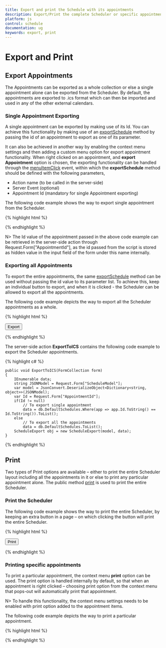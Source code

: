 ```yaml
---
title: Export and print the Schedule with its appointments	
description: Export/Print the complete Scheduler or specific appointment alone
platform: js
control: schedule
documentation: ug
keywords: export, print 
---
```

# Export and Print

## Export Appointments

The Appointments can be exported as a whole collection or else a single appointment alone can be exported from the Scheduler. By default, the appointments are exported to .ics format which can then be imported and used in any of the other external calendars.

### Single Appointment Exporting

A single appointment can be exported by making use of its Id. You can achieve this functionality by making use of an [exportSchedule](/js/api/ejschedule#methods:exportschedule) method by passing the id of an appointment to export as one of its parameter. 

It can also be achieved in another way by enabling the context menu settings and then adding a custom menu option for export appointment functionality. When right clicked on an appointment, and **export Appointment** option is chosen, the exporting functionality can be handled through the [menuItemClick](/js/api/ejschedule#events:menuitemclick) event, within which the **exportSchedule** method should be defined with the following parameters,

* Action name (to be called in the server-side)
* Server Event (optional)
* Appointment Id (mandatory for single Appointment exporting)

The following code example shows the way to export single appointment from the Scheduler.

{% highlight html %}

<!--Container for ejScheduler widget-->
<div id="Schedule1"></div>

<script type="text/javascript">
$(function() {
    $("#Schedule1").ejSchedule({
        currentDate: new Date(2015, 11, 2),
        contextMenuSettings: {
            enable: true,
            menuItems: {
                appointment: [{
                    id: "open",
                    text: "Open Appointment"
                }, {
                    id: "delete",
                    text: "Delete Appointment"
                }, {
                    id: "export",
                    text: "Export Appointment"
                }]
            }
        },
        menuItemClick: "onMenuItemClick",
        appointmentSettings: {
            dataSource: [{
                Id: 100,
                Subject: "Wild Discovery",
                StartTime: new Date(2015, 11, 2, 9, 00),
                EndTime: new Date(2015, 11, 2, 10, 30),
                Location: "CHINA"
            }]
        }
    });
});
// This function executes, when any of the menu options are clicked in the context menu
function onMenuItemClick(args) {
    if (args.events.ID == "export") {
        var obj = $("#Schedule1").data("ejSchedule");
        // exportSchedule() method will send a post to the server-side to call a specified action.
        obj.exportSchedule("ExportToICS", null, args.targetInfo.Id);
    }
}
</script>

{% endhighlight %}

N> The Id value of the appointment passed in the above code example can be retrieved in the server-side action through Request.Form["AppointmentId"], as the id passed from the script is stored as hidden value in the input field of the form under this name internally.

### Exporting all Appointments

To export the entire appointments, the same [exportSchedule](/js/api/ejschedule#methods:exportschedule) method can be used without passing the id value to its parameter list. To achieve this, keep an individual button to export, and when it is clicked - the Scheduler can be allowed to export all the appointments.

The following code example depicts the way to export all the Scheduler appointments as a whole.

{% highlight html %}

<!--Container for ejScheduler widget-->
<div id="Schedule1"></div>

<!-- Button div for Export Option-->
<button id="Btn">Export</button>

<script type="text/javascript">
$(function() {
    $("#Btn").ejButton({
        width: "70px",
        height: "30px",
        click: "onClick"
    });
    $("#Schedule1").ejSchedule({
        currentDate: new Date(2015, 11, 2),
        appointmentSettings: {
            dataSource: [{
                Id: 100,
                Subject: "Wild Discovery",
                StartTime: new Date(2015, 11, 2, 9, 00),
                EndTime: new Date(2015, 11, 2, 10, 30),
                Location: "CHINA"
            }]
        }
    });
});
// Clicking on the export button will call this method
function onClick(args) {
    var obj = $("#Schedule1").data("ejSchedule");
    // Calls the server-side action ExportToICS
    obj.exportSchedule("ExportToICS", null, null);
}
</script>

{% endhighlight %}

The server-side action **ExportToICS** contains the following code example to export the Scheduler appointments.

{% highlight c# %}

	public void ExportToICS(FormCollection form)
	{
		IEnumerable data;
		string JSONModel = Request.Form["ScheduleModel"];
		var model = JsonConvert.DeserializeObject<Dictionary<string, object>>(JSONModel);
		var Id = Request.Form["AppointmentId"];
		if(Id != null)
			// To export single appointment
			data = db.DefaultSchedules.Where(app => app.Id.ToString() == Id.ToString()).ToList();
		else
			// To export all the appointments
			data = db.DefaultSchedules.ToList();
		ScheduleExport obj = new ScheduleExport(model, data);
	}

{% endhighlight %}

## Print

Two types of Print options are available – either to print the entire Scheduler layout including all the appointments in it or else to print any particular appointment alone. The public method [print](/js/api/ejschedule#methods:print) is used to print the entire Scheduler.

### Print the Scheduler

The following code example shows the way to print the entire Scheduler, by keeping an extra button in a page – on which clicking the button will print the entire Scheduler.

{% highlight html %}

<!--Container for ejScheduler widget-->
<div id="Schedule1"></div>

<!--Button div for Print Option-->
<button id="Btn">Print</button>

<script type="text/javascript">
$(function() {
	
    $("#Btn").ejButton({
        width: "70px",
        height: "30px",
        click: "onClick"
    });

    $("#Schedule1").ejSchedule({
        currentDate: new Date(2015, 11, 2),
        appointmentSettings: {
            dataSource: [{
                Id: 100,
                Subject: "Wild Discovery",
                StartTime: new Date(2015, 11, 2, 9, 00),
                EndTime: new Date(2015, 11, 2, 10, 30),
                Location: "CHINA"
            }]
        }
    });
});

function onClick(args) {
    var obj = $("#Schedule1").data("ejSchedule");
    obj.print();
}
</script>

{% endhighlight %}

### Printing specific appointments

To print a particular appointment, the context menu **print** option can be used. The print option is handled internally by default, so that when an appointment is right clicked – choosing print option from the context menu that pops-out will automatically print that appointment.

N> To handle this functionality, the context menu settings needs to be enabled with print option added to the appointment items.

The following code example depicts the way to print a particular appointment.

{% highlight html %}

<!--Container for ejScheduler widget-->
<div id="Schedule1"> </div>

<script type="text/javascript">
    $(function() {
        $("#Schedule1").ejSchedule({
            currentDate: new Date(2015, 11, 2),
            contextMenuSettings: {
                enable: true,
                menuItems: {
                    appointment: [
                        {
                            id: "open",
                            text: "Open Appointment"
                        },
                        {
                            id: "delete",
                            text: "Delete Appointment"
                        },
                        {
                            id: "print",
                            text: "Print Appointment"
                        }
                    ]
                }
            },
            appointmentSettings: {
                dataSource: [{
                    Id: 100,
                    Subject: "Wild Discovery",
                    StartTime: new Date(2015, 11, 2, 9, 00),
                    EndTime: new Date(2015, 11, 2, 10, 30),
                    Location: "CHINA"
                }]
            }
        });
    });
</script>

{% endhighlight %}

